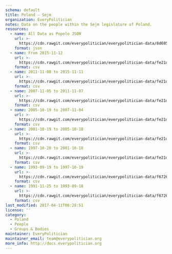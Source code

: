 ```yaml
---
schema: default
title: Poland — Sejm
organization: EveryPolitician
notes: Data on the people within the Sejm legislature of Poland.
resources:
  - name: All Data as Popolo JSON
    url: >-
      https://cdn.rawgit.com/everypolitician/everypolitician-data/8d69528bbfb01ac772a60f4db8bab7c9022fb638/data/Poland/Sejm/ep-popolo-v1.0.json
    format: json
  - name: From 2015-11-12
    url: >-
      https://cdn.rawgit.com/everypolitician/everypolitician-data/fe21dfc90890855cff355b47090b91b8f8f77720/data/Poland/Sejm/term-8.csv
    format: csv
  - name: 2011-11-08 to 2015-11-11
    url: >-
      https://cdn.rawgit.com/everypolitician/everypolitician-data/fe21dfc90890855cff355b47090b91b8f8f77720/data/Poland/Sejm/term-7.csv
    format: csv
  - name: 2007-11-05 to 2011-11-07
    url: >-
      https://cdn.rawgit.com/everypolitician/everypolitician-data/fe21dfc90890855cff355b47090b91b8f8f77720/data/Poland/Sejm/term-6.csv
    format: csv
  - name: 2005-10-19 to 2007-11-04
    url: >-
      https://cdn.rawgit.com/everypolitician/everypolitician-data/fe21dfc90890855cff355b47090b91b8f8f77720/data/Poland/Sejm/term-5.csv
    format: csv
  - name: 2001-10-19 to 2005-10-18
    url: >-
      https://cdn.rawgit.com/everypolitician/everypolitician-data/fe21dfc90890855cff355b47090b91b8f8f77720/data/Poland/Sejm/term-4.csv
    format: csv
  - name: 1997-10-20 to 2001-10-18
    url: >-
      https://cdn.rawgit.com/everypolitician/everypolitician-data/fe21dfc90890855cff355b47090b91b8f8f77720/data/Poland/Sejm/term-3.csv
    format: csv
  - name: 1993-09-19 to 1997-10-19
    url: >-
      https://cdn.rawgit.com/everypolitician/everypolitician-data/f67263fe170e0fae649c15c63235d80840f44dd8/data/Poland/Sejm/term-2.csv
    format: csv
  - name: 1991-11-25 to 1993-09-18
    url: >-
      https://cdn.rawgit.com/everypolitician/everypolitician-data/f67263fe170e0fae649c15c63235d80840f44dd8/data/Poland/Sejm/term-1.csv
    format: csv
last_modified: 2017-04-11T06:28:51
license: ''
category:
  - Poland
  - People
  - Groups & Bodies
maintainer: EveryPolitician
maintainer_email: team@everypolitician.org
more_info: http://docs.everypolitician.org
---
```

